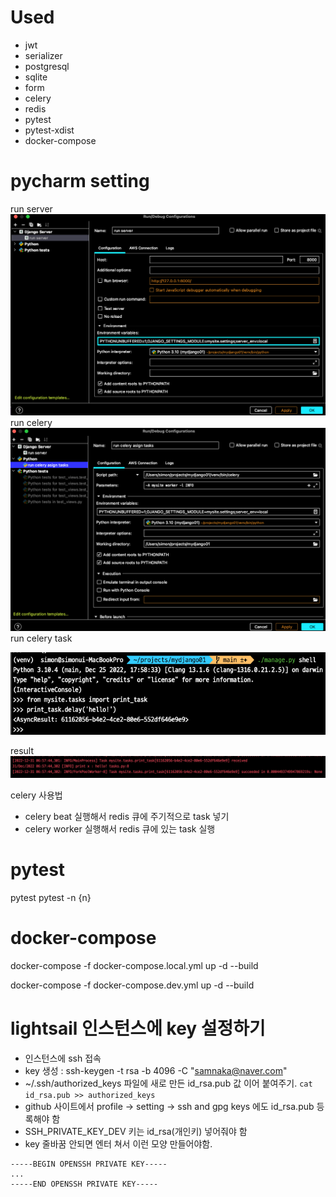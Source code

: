 # Used
* jwt
* serializer
* postgresql
* sqlite
* form
* celery
* redis
* pytest
* pytest-xdist
* docker-compose

# pycharm setting
run server
![img.png](z_images_for_readme/img.png)
run celery
![img_1.png](z_images_for_readme/img_1.png)
run celery task

![img_2.png](z_images_for_readme/img_2.png)

result
![img_3.png](z_images_for_readme/img_3.png)

celery 사용법
* celery beat 실행해서 redis 큐에 주기적으로 task 넣기
* celery worker 실행해서 redis 큐에 있는 task 실행

# pytest
pytest
pytest -n {n}

# docker-compose
docker-compose -f docker-compose.local.yml up -d --build

docker-compose -f docker-compose.dev.yml up -d --build

# lightsail 인스턴스에 key 설정하기
* 인스턴스에 ssh 접속
* key 생성 : ssh-keygen -t rsa -b 4096 -C "samnaka@naver.com"
* ~/.ssh/authorized_keys 파일에 새로 만든 id_rsa.pub 값 이어 붙여주기. `cat id_rsa.pub >> authorized_keys`
* github 사이트에서 profile -> setting -> ssh and gpg keys 에도 id_rsa.pub 등록해야 함
* SSH_PRIVATE_KEY_DEV 키는 id_rsa(개인키) 넣어줘야 함
* key 줄바꿈 안되면 엔터 쳐서 이런 모양 만들어야함.
```
-----BEGIN OPENSSH PRIVATE KEY-----
...
-----END OPENSSH PRIVATE KEY-----
```
